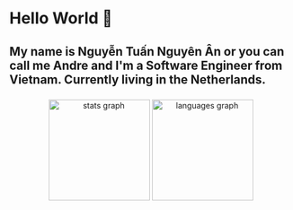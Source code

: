 # Hello World 👋
## My name is Nguyễn Tuấn Nguyên Ân or you can call me Andre and I'm a Software Engineer from Vietnam. Currently living in the Netherlands.

###

<div align="center">
  <img src="https://github-readme-stats.vercel.app/api?username=nguyentuannguyenan&hide_title=false&hide_rank=false&show_icons=true&include_all_commits=true&count_private=true&disable_animations=false&theme=dracula&locale=en&hide_border=false" height="180" alt="stats graph"  />
  <img src="https://github-readme-stats.vercel.app/api/top-langs?username=nguyentuannguyenan&locale=en&hide_title=false&layout=compact&card_width=320&langs_count=5&theme=dracula&hide_border=false" height="180" alt="languages graph"  />
</div>



<!---
nguyentuannguyenan/nguyentuannguyenan is a ✨ special ✨ repository because its `README.md` (this file) appears on your GitHub profile.
You can click the Preview link to take a look at your changes.
--->
